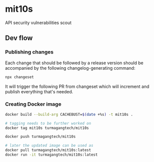 # mit10s

API security vulnerabilities scout

## Dev flow

### Publishing changes

Each change that should be followed by a release version should be accompanied by the following changelog-generating command:

```sh
npx changeset
```

It will trigger the following PR from changeset which will increment and publish everything that's needed.

### Creating Docker image

```sh
docker build --build-arg CACHEBUST=$(date +%s) -t mit10s .

# tagging needs to be further worked on
docker tag mit10s turmagangtech/mit10s

docker push turmagangtech/mit10s

# later the updated image can be used as
docker pull turmagangtech/mit10s:latest
docker run -it turmagangtech/mit10s:latest 
```
